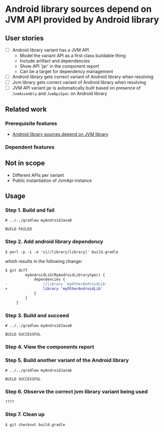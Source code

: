 # Android library sources depend on JVM API provided by Android library

## User stories

- [ ] Android library variant has a JVM API
  - Model the variant API as a first class buildable thing
  - Include artifact and dependencies
  - Show API 'jar' in the component report
  - Can be a target for dependency management
- [ ] Android library gets correct variant of Android library when resolving
- [ ] Jvm library gets correct variant of Android library when resolving
- [ ] JVM API variant jar is automatically built based on presence of `JvmAssembly` and `JvmApiSpec` on Android library

## Related work

### Prerequisite features

- [Android library sources depend on JVM library](../2-depends-on-jvm-library)

### Dependent features

## Not in scope

- Different APIs per variant
- Public instantiation of JvmApi instance

## Usage

### Step 1. Build and fail

    # ../../gradlew myAndroidJava8

    BUILD FAILED

### Step 2. Add android library dependency

    $ perl -p -i -e 's|//library|library|' build.gradle

which results in the following change:

```diff
$ git diff
         myAndroidLib(MyAndroidLibrarySpec) {
             dependencies {
-                //library 'myOtherAndroidLib'
+                library 'myOtherAndroidLib'
             }
         }
     }

```

### Step 3. Build and succeed

    # ../../gradlew myAndroidJava8

    BUILD SUCCESSFUL

### Step 4. View the components report

### Step 5. Build another variant of the Android library

    # ../../gradlew myAndroidJava6

    BUILD SUCCESSFUL

### Step 6. Observe the correct jvm library variant being used

    ????

### Step 7. Clean up

    $ git checkout build.gradle
